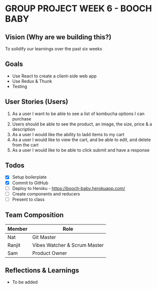 # GROUP PROJECT WEEK 6 - BOOCH BABY

## Vision (Why are we building this?)

To solidify our learnings over the past six weeks

## Goals

- Use React to create a client-side web app
- Use Redux & Thunk
- Testing

## User Stories (Users)

1. As a user I want to be able to see a list of kombucha options I can purchase
2. Users should be able to see the product, an image, the size, price & a description
3. As a user I would like the ability to ladd items to my cart
4. As a user I would like to view the cart, and be able to edit, and delete from the cart
5. As a user I would like to be able to click submit and have a response

## Todos

- [x] Setup boilerplate
- [x] Commit to GitHub
- [ ] Deploy to Heroku - https://booch-baby.herokuapp.com/
- [ ] Create components and reducers
- [ ] Present to class

## Team Composition

| Member | Role                         |
| ------ | ---------------------------- |
| Nat    | Git Master                   |
| Ranjit | Vibes Watcher & Scrum Master |
| Sam    | Product Owner                |

## Reflections & Learnings

- To be added
